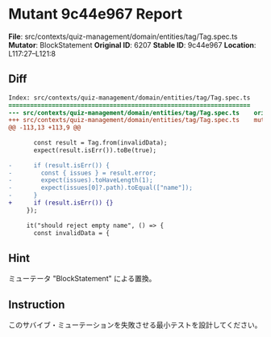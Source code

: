 # Mutant 9c44e967 Report

**File**: src/contexts/quiz-management/domain/entities/tag/Tag.spec.ts
**Mutator**: BlockStatement
**Original ID**: 6207
**Stable ID**: 9c44e967
**Location**: L117:27–L121:8

## Diff

```diff
Index: src/contexts/quiz-management/domain/entities/tag/Tag.spec.ts
===================================================================
--- src/contexts/quiz-management/domain/entities/tag/Tag.spec.ts	original
+++ src/contexts/quiz-management/domain/entities/tag/Tag.spec.ts	mutated #6207
@@ -113,13 +113,9 @@
 
       const result = Tag.from(invalidData);
       expect(result.isErr()).toBe(true);
 
-      if (result.isErr()) {
-        const { issues } = result.error;
-        expect(issues).toHaveLength(1);
-        expect(issues[0]?.path).toEqual(["name"]);
-      }
+      if (result.isErr()) {}
     });
 
     it("should reject empty name", () => {
       const invalidData = {
```

## Hint

ミューテータ "BlockStatement" による置換。

## Instruction

このサバイブ・ミューテーションを失敗させる最小テストを設計してください。
